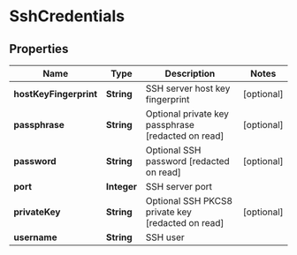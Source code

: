 
# SshCredentials

## Properties
Name | Type | Description | Notes
------------ | ------------- | ------------- | -------------
**hostKeyFingerprint** | **String** | SSH server host key fingerprint |  [optional]
**passphrase** | **String** | Optional private key passphrase [redacted on read] |  [optional]
**password** | **String** | Optional SSH password [redacted on read] |  [optional]
**port** | **Integer** | SSH server port | 
**privateKey** | **String** | Optional SSH PKCS8 private key [redacted on read] |  [optional]
**username** | **String** | SSH user | 



